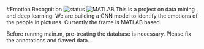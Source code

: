#Emotion Recognition
![status](https://img.shields.io/badge/status-maintained-g) ![MATLAB](https://img.shields.io/badge/MATLAB-2018-blue)
This is a project on data mining and deep learning. 
We are building a CNN model to identify the emotions of the people in pictures. Currently the frame is MATLAB based.

Before runnng main.m, pre-treating the database is necessary. Please fix the annotations and flawed data.

